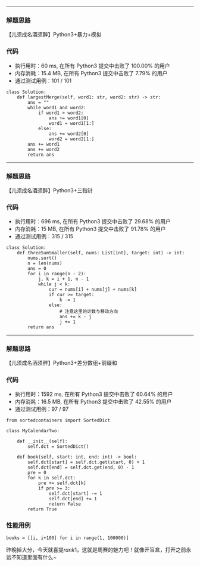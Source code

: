 ***
### 解题思路
【儿须成名酒须醉】Python3+暴力+模拟

### 代码
- 执行用时：60 ms, 在所有 Python3 提交中击败了 100.00% 的用户
- 内存消耗：15.4 MB, 在所有 Python3 提交中击败了 7.79% 的用户
- 通过测试用例：101 / 101

```python3
class Solution:
    def largestMerge(self, word1: str, word2: str) -> str:
        ans = ""
        while word1 and word2:
            if word1 > word2:
                ans += word1[0]
                word1 = word1[1:]
            else:
                ans += word2[0]
                word2 = word2[1:]
        ans += word1
        ans += word2
        return ans
```

***
### 解题思路
【儿须成名酒须醉】Python3+三指针

### 代码
- 执行用时：696 ms, 在所有 Python3 提交中击败了 29.68% 的用户
- 内存消耗：15 MB, 在所有 Python3 提交中击败了 91.78% 的用户
- 通过测试用例：315 / 315


```python3
class Solution:
    def threeSumSmaller(self, nums: List[int], target: int) -> int:
        nums.sort()
        n = len(nums)
        ans = 0
        for i in range(n - 2):
            j, k = i + 1, n - 1
            while j < k:
                cur = nums[i] + nums[j] + nums[k]
                if cur >= target:
                    k -= 1
                else:
                    # 注意这里的计数与移动方向
                    ans += k - j
                    j += 1
        return ans
```

***
### 解题思路
【儿须成名酒须醉】Python3+差分数组+前缀和

### 代码
- 执行用时：1592 ms, 在所有 Python3 提交中击败了 60.64% 的用户
- 内存消耗：16.5 MB, 在所有 Python3 提交中击败了 42.55% 的用户
- 通过测试用例：97 / 97

```python3
from sortedcontainers import SortedDict

class MyCalendarTwo:

    def __init__(self):
        self.dct = SortedDict()

    def book(self, start: int, end: int) -> bool:
        self.dct[start] = self.dct.get(start, 0) + 1
        self.dct[end] = self.dct.get(end, 0) - 1
        pre = 0
        for k in self.dct:
            pre += self.dct[k]
            if pre >= 3:
                self.dct[start] -= 1
                self.dct[end] += 1
                return False
        return True
```


### 性能用例
```python3
books = [[i, i+100] for i in range(1, 100000)]
```

昨晚掉大分，今天就喜提$rank1$，这就是周赛的魅力吧！就像开盲盒，打开之前永远不知道里面有什么~